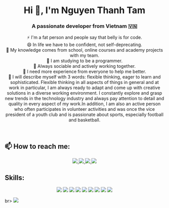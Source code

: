 
<h1 align="center">Hi 👋, I'm Nguyen Thanh Tam</h1>
<p align="center">
  <h3 align="center">A passionate developer from Vietnam 🇻🇳 </h3>
</p>
<div align="center">
 
⚡ I'm a fat person and people say that belly is for code. <br/>
😄 In life we ​​have to be confident, not self-deprecating.<br/>
🔭 My knowledge comes from school, online courses and academy projects with my team.<br/>
🌱 I am studying to be a programmer.<br/>
👯 Always sociable and actively working together.<br/>
🤔 I need more experience from everyone to help me better.<br/>
💬 I will describe myself with 3 words: flexible thinking, eager to learn and sophisticated. Flexible thinking in all aspects of things in general and at work in particular, I am always ready to adapt and come up with creative solutions in a diverse working environment. I constantly explore and grasp new trends in the technology industry and always pay attention to detail and quality in every aspect of my work.In addition, I am also an active person who often participates in volunteer activities and was once the vice president of a youth club and is passionate about sports, especially football and basketball.<br/>
 </div>


<br />

## 📫 How to reach me:


<p align="center">
  <a href="https://www.linkedin.com/in/tam-nguyen-thanh-338983260/" target="_blank">
    <img src="https://img.icons8.com/fluent/48/000000/linkedin.png"/>
  </a>
  <a href="https://www.facebook.com/profile.php?id=100009441571419" alt="Facebook">
    <img src="https://img.icons8.com/fluent/48/000000/facebook-new.png" target="_blank" />
  </a> 
  <a href="https://github.com/tamtnts" alt="Github">
    <img src="https://img.icons8.com/fluent/48/000000/github.png"/>
  </a> 
<!--   <a href="https://www.youtube.com/channel/UCaRr1SjyHm61RrLY-DIBm1g" alt="Youtube channel" target="_blank" >
    <img src="https://img.icons8.com/fluent/48/000000/youtube-play.png"/>
  </a> 
  <a href="https://www.kaggle.com/nguyenhuynhminhtien" alt="Kaggle" target="_blank" >
    <img src="https://img.icons8.com/windows/48/000000/kaggle.png"/>
  </a>-->
  <a href="mailto:tamtnts@gmail.com" alt="Email">
    <img src="https://img.icons8.com/fluent/48/000000/mailing.png"/>
  </a>
</p>

## Skills:
<p align="center">
  <img src="https://img.icons8.com/color/48/000000/cs.png"/>
  <img src="https://img.icons8.com/color/48/000000/javascript.png"/>  
  <img src="https://img.icons8.com/color/48/000000/microsoft-sql-server.png"/>
  <img src="https://img.icons8.com/color/48/000000/mysql-logo.png"/>
<!--   <img src="https://img.icons8.com/color/48/000000/mongodb.png"/>
  <img src="https://img.icons8.com/fluent/48/000000/matlab.png"/> -->
  <img src="https://img.icons8.com/color/48/000000/git.png"/>
  <img src="https://img.icons8.com/color/48/000000/github-2.png"/>
  <img src="https://img.icons8.com/color/48/000000/visual-studio-code-2019.png"/>
  <img src="https://img.icons8.com/color/48/null/visual-studio--v2.png"/>
<!--   <img src="https://img.icons8.com/dusk/48/000000/anaconda.png"/>
  <img src="https://img.icons8.com/fluent/48/000000/spyder-ide.png"/> -->
  <img src="https://img.icons8.com/color/48/000000/trello.png"/>
</p>br>
<img src="https://skillicons.dev/icons?i=vscode,git,figma,firebase,azure,aws,notion,pr,au" /><br>


